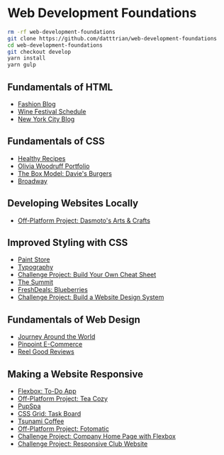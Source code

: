 # Web Development Foundations

``` bash
rm -rf web-development-foundations
git clone https://github.com/datttrian/web-development-foundations
cd web-development-foundations
git checkout develop
yarn install
yarn gulp
```


## Fundamentals of HTML

* [Fashion Blog](html-fashion-blog)
* [Wine Festival Schedule](html-wine-festival-schedule)
* [New York City Blog](semantic-html-nyc-blog)

## Fundamentals of CSS

* [Healthy Recipes](css-selectors-1)
* [Olivia Woodruff Portfolio](css-visual-rules-project)
* [The Box Model: Davie's Burgers](box-model-on)
* [Broadway](broadway-design)

## Developing Websites Locally

* [Off-Platform Project: Dasmoto's Arts & Crafts](dasmoto)

## Improved Styling with CSS

* [Paint Store](color-paint-store)
* [Typography](typography-ii)
* [Challenge Project: Build Your Own Cheat Sheet](independent-project-html-documentation)
* [The Summit](links-buttons-prj)
* [FreshDeals: Blueberries](ui-breadcrumb-proj)
* [Challenge Project: Build a Website Design System](independent-project-web-design-system)

## Fundamentals of Web Design

* [Journey Around the World](journey-world-color)
* [Pinpoint E-Commerce](color-for-ui-proj)
* [Reel Good Reviews](text-design)

## Making a Website Responsive

* [Flexbox: To-Do App](flexbox-to---do-app)
* [Off-Platform Project: Tea Cozy](tea-cozy)
* [PupSpa](pupspa)
* [CSS Grid: Task Board](css-grid-task-board)
* [Tsunami Coffee](tsunami-coffee)
* [Off-Platform Project: Fotomatic](f1-2-c1p1-fotomatic)
* [Challenge Project: Company Home Page with Flexbox](company-page-with-flexbox)
* [Challenge Project: Responsive Club Website](responsive-club-website)
